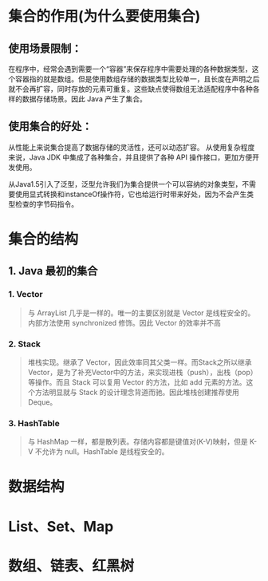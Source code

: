 # 集合的作用(为什么要使用集合)
## 使用场景限制：
在程序中，经常会遇到需要一个“容器”来保存程序中需要处理的各种数据类型，这个容器指的就是数组。但是使用数组存储的数据类型比较单一，且长度在声明之后就不会再扩容，同时存放的元素可重复。这些缺点使得数组无法适配程序中各种各样的数据存储场景。因此 Java 产生了集合。
## 使用集合的好处：
从性能上来说集合提高了数据存储的灵活性，还可以动态扩容。
从使用复杂程度来说，Java JDK 中集成了各种集合，并且提供了各种 API 操作接口，更加方便开发使用。

从Java1.5引入了泛型，泛型允许我们为集合提供一个可以容纳的对象类型，不需要使用显式转换和instanceOf操作符，它也给运行时带来好处，因为不会产生类型检查的字节码指令。

# 集合的结构

## 1. Java 最初的集合

### 1. Vector

>与 ArrayList 几乎是一样的。唯一的主要区别就是 Vector 是线程安全的。内部方法使用 synchronized 修饰。因此 Vector 的效率并不高

### 2. Stack

> 堆栈实现。继承了 Vector，因此效率同其父类一样。而Stack之所以继承Vector，是为了补充Vector中的方法，来实现进栈（push），出栈（pop）等操作。而且 Stack 可以复用 Vector 的方法，比如 add 元素的方法。这个方法明显就与 Stack 的设计理念背道而驰。因此堆栈创建推荐使用Deque。



### 3. HashTable

> 与 HashMap 一样，都是散列表。存储内容都是键值对(K-V)映射，但是 K-V 不允许为 null。HashTable 是线程安全的。

# 数据结构

# List、Set、Map

# 数组、链表、红黑树

